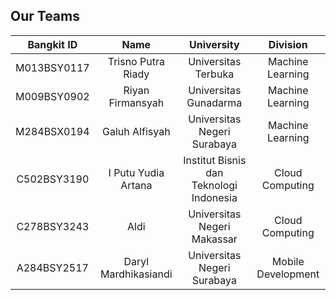 ## Our Teams
| Bangkit ID | Name | University | Division |
|:----------:|:----:|:----------:|:--------:|
|M013BSY0117|Trisno Putra Riady|Universitas Terbuka|Machine Learning|
|M009BSY0902|Riyan Firmansyah|Universitas Gunadarma|Machine Learning|
|M284BSX0194|Galuh Alfisyah|Universitas Negeri Surabaya|Machine Learning|
|C502BSY3190|I Putu Yudia Artana|Institut Bisnis dan Teknologi Indonesia|Cloud Computing|
|C278BSY3243|Aldi |Universitas Negeri Makassar|Cloud Computing|
|A284BSY2517|Daryl Mardhikasiandi|Universitas Negeri Surabaya|Mobile Development|
